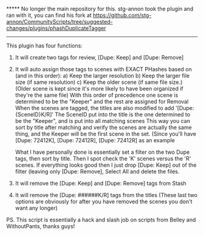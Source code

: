 *****  No longer the main repository for this.  stg-annon took the plugin and ran with it, you can find his fork at https://github.com/stg-annon/CommunityScripts/tree/suggested-changes/plugins/phashDuplicateTagger


----------------------------------------------
This plugin has four functions:

1) It will create two tags for review, [Dupe: Keep] and [Dupe: Remove]

2) It will auto assign those tags to scenes with EXACT PHashes based on (and in this order):
      a) Keep the larger resolution
      b) Keep the larger file size (if same resolution)
      c) Keep the older scene (if same file size.)
          (Older scene is kept since it's more likely to have been organized if they're the same file)
   With this order of precedence one scene is determined to be the "Keeper" and the rest are assigned for Removal
   When the scenes are tagged, the titles are also modified to add '[Dupe: {SceneID}K/R]'
   The SceneID put into the title is the one determined to be the "Keeper", and is put into all matching scenes
   This way you can sort by title after matching and verify the scenes are actually the same thing, and the Keeper
   will be the first scene in the set. (Since you'll have [Dupe: 72412K], [Dupe: 72412R], [Dupe: 72412R] as an example

   What I have personally done is essentially set a filter on the two Dupe tags, then sort by title.  Then I spot check the 
   'K' scenes versus the 'R' scenes.  If everything looks good then I just drop [Dupe: Keep] out of the filter (leaving only
   [Dupe: Remove], Select All and delete the files.

3) It will remove the [Dupe: Keep] and [Dupe: Remove] tags from Stash
4) It will remove the [Dupe: ######K/R] tags from the titles
  (These last two options are obviously for after you have removed the scenes you don't want any longer)

PS. This script is essentially a hack and slash job on scripts from Belley and WithoutPants, thanks guys!